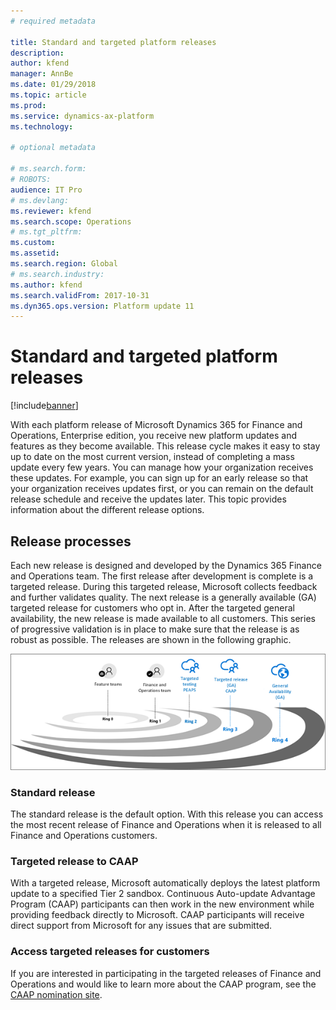 ```yaml
---
# required metadata

title: Standard and targeted platform releases
description: 
author: kfend
manager: AnnBe
ms.date: 01/29/2018
ms.topic: article
ms.prod: 
ms.service: dynamics-ax-platform
ms.technology: 

# optional metadata

# ms.search.form: 
# ROBOTS: 
audience: IT Pro
# ms.devlang: 
ms.reviewer: kfend
ms.search.scope: Operations
# ms.tgt_pltfrm: 
ms.custom: 
ms.assetid: 
ms.search.region: Global
# ms.search.industry: 
ms.author: kfend
ms.search.validFrom: 2017-10-31
ms.dyn365.ops.version: Platform update 11
---
```


# Standard and targeted platform releases

[!include[banner](../includes/banner.md)]

With each platform release of Microsoft Dynamics 365 for Finance and Operations, Enterprise edition, you receive new platform updates and features as they become available. This release cycle makes it easy to stay up to date on the most current version, instead of completing a mass update every few years. You can manage how your organization receives these updates. For example, you can sign up for an early release so that your organization receives updates first, or you can remain on the default release schedule and receive the updates later. This topic provides information about the different release options.

## Release processes
Each new release is designed and developed by the Dynamics 365 Finance and Operations team. The first release after development is complete is a targeted release. During this targeted release, Microsoft collects feedback and further validates quality. The next release is a generally available (GA) targeted release for customers who opt in. After the targeted general availability, the new release is made available to all customers. This series of progressive validation is in place to make sure that the release is as robust as possible. The releases are shown in the following graphic.

![Ring releases](./media/release_rings_365_Jan22.png)

### Standard release
The standard release is the default option. With this release you can access the most recent release of Finance and Operations when it is released to all Finance and Operations customers. 

### Targeted release to CAAP
With a targeted release, Microsoft automatically deploys the latest platform update to a specified Tier 2 sandbox. Continuous Auto-update Advantage Program (CAAP) participants can then work in the new environment while providing feedback directly to Microsoft. CAAP participants will receive direct support from Microsoft for any issues that are submitted. 

### Access targeted releases for customers
If you are interested in participating in the targeted releases of Finance and Operations and would like to learn more about the CAAP program, see the [CAAP nomination site](https://aka.ms/CAAPNomination).

